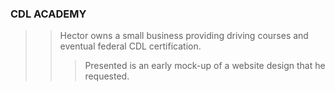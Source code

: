 
### CDL ACADEMY  
>>  Hector owns a small business providing driving courses and eventual federal CDL certification.  
>>>  Presented is an early mock-up of a website design that he requested.